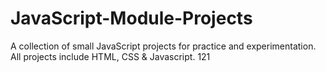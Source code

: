 # JavaScript-Module-Projects
A collection of small JavaScript projects for practice and experimentation.
All projects include HTML, CSS & Javascript.
121
